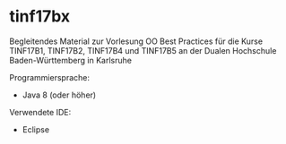 # tinf17bx
Begleitendes Material zur Vorlesung OO Best Practices für die Kurse TINF17B1, TINF17B2, TINF17B4 und TINF17B5 an der Dualen Hochschule Baden-Württemberg in Karlsruhe

Programmiersprache:
* Java 8 (oder höher)

Verwendete IDE:
* Eclipse
